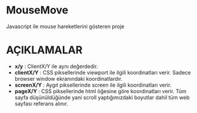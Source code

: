 # MouseMove
Javascript ile mouse hareketlerini gösteren proje
# AÇIKLAMALAR
* **x/y** : ClientX/Y ile aynı değerdedir.
* **clientX/Y** : CSS piksellerinde viewport ile ilgili koordinatları verir. Sadece browser window ekranındaki koordinatlardır.
* **screenX/Y** : Aygıt piksellerinde screen ile ilgili koordinatları verir.
* **pageX/Y** : CSS piksellerinde html öğesine göre koordinatları verir. Tüm sayfa düşünüldüğünde yani scroll yaptığımızdaki boyutlar dahil tüm web sayfası referans alınır.
